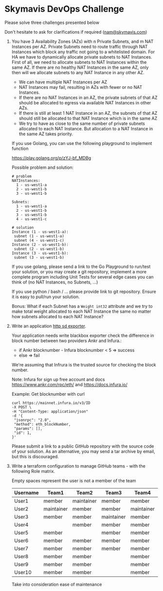 # Skymavis DevOps Challenge

Please solve three challenges presented below

Don't hesitate to ask for clarifications if required (nam@skymavis.com)

1. You have 3 Availability Zones (AZs) with n Private Subnets, and m NAT Instances per AZ. Private Subnets need to route traffic through NAT Instances which block any traffic not going to a whitelisted domain. 
   For HA we have to dynamically allocate private subnets to NAT Instances. First of all, we need to allocate subnets to NAT Instances within the same AZ. If there are no healthy NAT Instances in the same AZ, only then will we allocate subnets to any NAT Instance in any other AZ.

   - We can have multiple NAT Instances per AZ
   - NAT Instances may fail, resulting in AZs with fewer or no NAT Instances. 
   - If there are no NAT Instances in an AZ, the private subnets of that AZ should be allocated to egress via available NAT Instances in other AZs. 
   - If there is still at least 1 NAT Instance in an AZ, the subnets of that AZ should still be allocated to that NAT Instance which is in the same AZ
   - We try to have as close to the same number of private subnets allocated to each NAT Instance. But allocation to a NAT Instance in the same AZ takes priority.
   
   If you use Golang, you can use the following playground to implement function
   
   https://play.golang.org/p/zYJ-bf_MDBg
   
   Possible problem and solution:
   
   ```
   # problem
   NATInstances:
     1 - us-west1-a
     2 - us-west1-b
     3 - us-west1-b
   
   Subnets:
     1 - us-west1-a
     2 - us-west1-b
     3 - us-west1-b
     4 - us-west1-c
   
   # solution
   Instance (1 - us-west1-a):
	subnet (1 - us-west1-a)
	subnet (4 - us-west1-c)
   Instance (2 - us-west1-b):
	subnet (2 - us-west1-b)
   Instance (3 - us-west1-b):
	subnet (3 - us-west1-b)

   ```
   
   If you use golang, please send a link to the Go Playground to run/test your solution, or you may create a git repository, implement a more complete program including Unit Tests for several edge cases you can think of (no NAT Instances, no Subnets, ...)
   
   If you use python / bash / ... please provide link to git repository. Ensure it is easy to pull/run your solution.

   Bonus: What if each Subnet has a `Weight int32` attribute and we try to make total weight allocated to each NAT Instance the same no matter how subnets allocated to each NAT Instance?

1. Write an application [http sd exporter](https://prometheus.io/docs/prometheus/latest/http_sd/). 

    Your application needs write blackbox exporter check the difference in block number between two providers Ankr and Infura.:
    -   if Ankr blocknumber - Infura blocknumber < 5 => success
    -   else => fail

    We're assuming that Infrura is the trusted source for checking the block number.

    Note: Infura for sign up free account and docs https://www.ankr.com/rpc/eth/ and https://docs.infura.io/

    Example: Get blocknumber with curl
    ```
    curl https://mainnet.infura.io/v3/ID
    -X POST \
    -H "Content-Type: application/json" 
    -d '{ 
     "jsonrpc": "2.0", 
     "method": eth_blockNumber, 
     "params": [], 
     "id": 1, 
    }'
    ```
    Please submit a link to a public GitHub repository with the source code of your solution. As an alternative, you may send a tar archive by email, but this is discouraged.

1. Write a terraform configuration to manage GitHub teams - with the following Role matrix.

   Empty spaces represent the user is not a member of the team

   | Username | Team1 | Team2 | Team3 | Team4 | Team5 | Team6 |
   |----------|-------|-------|-------|-------|-------|-------|
   |User1 | member | maintainer | member | member | maintainer | member |
   |User2 | maintainer | member	| member | maintainer	| member | member |
   |User3 | member | member | maintainer | member | member | member |
   |User4 |  | member | member | member | member | maintainer | 
   |User5 | member |  | member | member |  | member | 
   |User6 | member | member | member | member | member |  |
   |User7 | member | member | member | member | member | member |
   |User8 | member | member |  | member | member | member |
   |User9 | member | member |  | member | member | member |
   |User10 | member | member |  | member | member | member |
   
   Take into consideration ease of maintenance 
